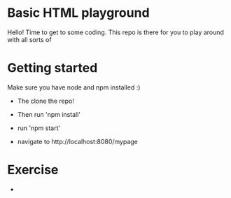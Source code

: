 # Basic HTML playground
Hello! Time to get to some coding. This repo is there for you to play around with all sorts of 

# Getting started
Make sure you have node and npm installed :) 

- The clone the repo! 

- Then run 'npm install' 

- run 'npm start'

- navigate to http://localhost:8080/mypage

# Exercise 

-
